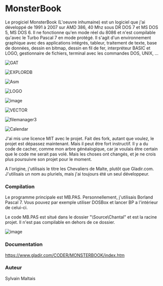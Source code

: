 # MonsterBook

Le progiciel MonsterBook (L'oeuvre inhumaine) est un logiciel que j'ai développé de 1991 à 2007 sur AMD 386, 40 Mhz sous DR DOS 7 et MS DOS 5, MS DOS 6.
Il ne fonctionne qu'en mode réel du 8086 et n'est compilable qu'avec le Turbo Pascal 7 en mode protégé.
Il s'agit d'un environnement graphique avec des applications intégrés, tableur, traitement de texte, base de données, dessin en bitmap, dessin en fil de fer, interpréteur BASIC et LOGO, gestionnaire de fichiers, terminal avec les commandes DOS, UNIX, ...

![GAT](https://github.com/gladir/MonsterBook/assets/11842176/1a92685b-779e-41ca-98e0-cfef6ba5d7e6)

![EXPLORDB](https://github.com/gladir/MonsterBook/assets/11842176/034892d0-f6cf-4571-b511-2c31f0d7c4f2)

![Asm](https://github.com/gladir/MonsterBook/assets/11842176/3976fe3e-833e-45e3-b6c9-66536b7ae43e)

![LOGO](https://github.com/gladir/MonsterBook/assets/11842176/312f5035-b6ca-4cf0-8a72-81b51d5a8c64)

![image](https://user-images.githubusercontent.com/11842176/123555177-171d0500-d752-11eb-926f-2e3c47487d62.png)

![VECTOR](https://github.com/gladir/MonsterBook/assets/11842176/45397379-2e8a-42e2-b817-2a73499174d8)

![filemanager3](https://github.com/gladir/MonsterBook/assets/11842176/451c95c0-712a-43b3-a03b-6c74c26de382)

![Calendar](https://github.com/gladir/MonsterBook/assets/11842176/525ee318-6600-4eae-9fb2-c82c23eb033d)

J'ai mis une licence MIT avec le projet. Fait des fork, autant que voulez, le projet est dépassez maintenant. Mais il peut être fort instructif.
Il y a du code de cacher, comme mon arbre généalogique, car je voulais être certain que le code me serait pas volé. Mais les choses ont changés, et je ne crois plus poursuivre son projet pour le moment.

A l'origine, j'utilisais le titre les Chevaliers de Malte, plutôt que Gladir.com. J'utilisais un nom au pluriels, mais j'ai toujours été un seul développeur.

<h3>Compilation</h3>
  
Le programme principale est MB.PAS. Personnellement, j'utilisais Borland Pascal 7. Vous pouvez par exemple utiliser DOSBox et lancer BP a l'intérieur de celui-ci.

Le code MB.PAS est situé dans le dossier "\Source\Chantal\" et est la racine projet. Il n'est pas compilable en dehors de ce dossier.

![image](https://user-images.githubusercontent.com/11842176/123555081-80504880-d751-11eb-82d1-3797346e3c65.png)


<h3>Documentation</h3>

https://www.gladir.com/CODER/MONSTERBOOK/index.htm

<h3>Auteur</h3>

Sylvain Maltais
